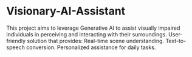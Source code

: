 # Visionary-AI-Assistant
This project aims to leverage Generative AI to assist visually impaired individuals in perceiving and interacting with their surroundings. User-friendly solution that provides: Real-time scene understanding. Text-to-speech conversion. Personalized assistance for daily tasks.
